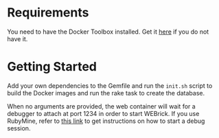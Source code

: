 # Requirements
You need to have the Docker Toolbox installed. Get it [here](https://www.docker.com/products/docker-toolbox) if you do not have it.

# Getting Started
Add your own dependencies to the Gemfile and run the `init.sh` script to build the Docker images and run the rake task to create the database.

When no arguments are provided, the web container will wait for a debugger to attach at port 1234 in order to start WEBrick. If you use RubyMine, refer to [this link](https://www.jetbrains.com/help/ruby/2016.1/remote-debugging.html) to get instructions on how to start a debug session.
